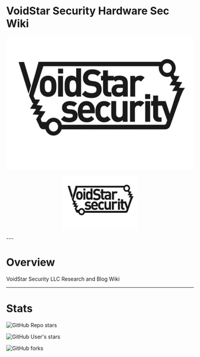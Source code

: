 # VoidStar Security Hardware Sec Wiki

![assets/images/logo.png](assets/images/logo.png)

<p align="center">
  <img src="assets/images/logo.png" alt="VSS Logo" style="width:200px"/>
</p>
---

# Overview

VoidStar Security LLC Research and Blog Wiki

---

# Stats

![GitHub Repo stars](https://img.shields.io/github/stars/voidstarsec/hw-hacking-lab)

![GitHub User's stars](https://img.shields.io/github/stars/wrongbaud)

![GitHub forks](https://img.shields.io/github/forks/voidstarsec/hw-hacking-lab)

